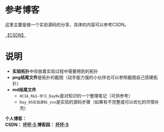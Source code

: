 # 参考博客

这里主要是做一个实验源码的分享，具体的内容可以参考CSDN。

[【CSDN】](https://blog.csdn.net/qq_45668124/category_9746626.html)

# 说明

- **实验拓扑**中存放着实验过程中需要用到的拓扑
- **png结尾文件**是拓扑的截图（动手能力强的小伙伴也可以参照截图自己搭建拓扑）
- **md结尾文件**
	* `HCIA_R&S-学习_Day0x`是对知识的一个整理笔记（可供参考）
	* `Day_05实验源码_xxx`是实验的源码步骤（如果有不完整或可以优化的尽情补充）

<div class="post-copyright">
    <div class="author">
        <b>个人博客： </b><br />
        <b>CSDN： </b>
        <a href="https://blog.csdn.net/qq_45668124" target="_blank">
            <b>坏坏-5</b> 
        </a> 
        <b>博客园： </b>
        <a href="https://www.cnblogs.com/bad5" target="_blank">
            <b>坏坏-5</b> 
        </a> 
    </div>
